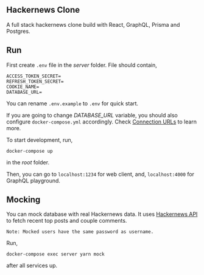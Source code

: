 ## Hackernews Clone

A full stack hackernews clone build with React, GraphQL, Prisma and Postgres.

## Run

First create `.env` file in the *server* folder. File should contain,

```
ACCESS_TOKEN_SECRET=
REFRESH_TOKEN_SECRET=
COOKIE_NAME=
DATABASE_URL=
```

You can rename `.env.example` to `.env` for quick start.

If you are going to change *DATABASE_URL* variable, you should also configure `docker-compose.yml` accordingly. 
Check [Connection URLs](https://www.prisma.io/docs/reference/database-reference/connection-urls) to learn more.


To start development, run,

```
docker-compose up 
```

in the *root* folder.

Then, you can go to `localhost:1234` for web client, and, `localhost:4000` for GraphQL playground.

## Mocking

You can mock database with real Hackernews data. 
It uses [Hackernews API](https://github.com/HackerNews/API) to fetch recent top posts and couple comments. 

`
Note: Mocked users have the same password as username.
`

Run,

```
docker-compose exec server yarn mock
```

after all services up. 